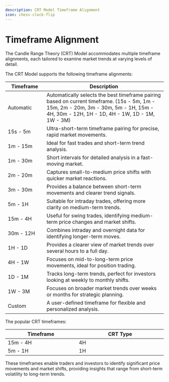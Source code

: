 ```yaml
---
description: CRT Model Timeframe Alignment
icon: chess-clock-flip
---
```


# Timeframe Alignment

The Candle Range Theory (CRT) Model accommodates multiple timeframe alignments, each tailored to examine market trends at varying levels of detail.&#x20;

The CRT Model supports the following timeframe alignments:

<table><thead><tr><th width="107.45703125">Timeframe</th><th>Description</th></tr></thead><tbody><tr><td>Automatic</td><td>Automatically selects the best timeframe pairing based on current timeframe. (15s - 5m, 1m - 15m, 2m - 20m, 3m - 30m, 5m - 1H, 15m - 4H, 30m - 12H, 1H - 1D, 4H - 1W, 1D - 1M, 1W - 3M)</td></tr><tr><td>15s - 5m</td><td>Ultra-short-term timeframe pairing for precise, rapid market movements.</td></tr><tr><td>1m - 15m</td><td>Ideal for fast trades and short-term trend analysis.</td></tr><tr><td>1m - 30m</td><td>Short intervals for detailed analysis in a fast-moving market.</td></tr><tr><td>2m - 20m</td><td>Captures small-to-medium price shifts with quicker market reactions.</td></tr><tr><td>3m - 30m</td><td>Provides a balance between short-term movements and clearer trend signals.</td></tr><tr><td>5m - 1H</td><td>Suitable for intraday trades, offering more clarity on medium-term trends.</td></tr><tr><td>15m - 4H</td><td>Useful for swing trades, identifying medium-term price changes and market shifts.</td></tr><tr><td>30m - 12H</td><td>Combines intraday and overnight data for identifying longer-term moves.</td></tr><tr><td>1H - 1D</td><td>Provides a clearer view of market trends over several hours to a full day.</td></tr><tr><td>4H - 1W</td><td>Focuses on mid-to-long-term price movements, ideal for position trading.</td></tr><tr><td>1D - 1M</td><td>Tracks long-term trends, perfect for investors looking at weekly to monthly shifts.</td></tr><tr><td>1W - 3M</td><td>Focuses on broader market trends over weeks or months for strategic planning.</td></tr><tr><td>Custom</td><td>A user-defined timeframe for flexible and personalized analysis.</td></tr></tbody></table>

The popular CRT timeframes:

<table><thead><tr><th width="388.6796875">Timeframe</th><th width="579.51171875">CRT Type</th></tr></thead><tbody><tr><td>15m - 4H</td><td>4H</td></tr><tr><td>5m - 1H</td><td>1H</td></tr></tbody></table>

These timeframes enable traders and investors to identify significant price movements and market shifts, providing insights that range from short-term volatility to long-term trends.
